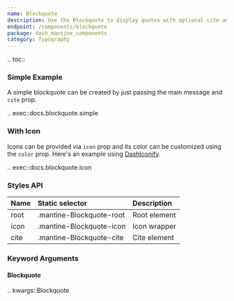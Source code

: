 ```yaml
---
name: Blockquote
description: Use the Blockquote to display quotes with optional cite and icon.
endpoint: /components/blockquote
package: dash_mantine_components
category: Typography
---
```


.. toc::

### Simple Example

A simple blockquote can be created by just passing the main message and `cite` prop.

.. exec::docs.blockquote.simple

### With Icon

Icons can be provided via `icon` prop and its color can be customized using the `color` prop.
Here's an example using [DashIconify](/dash-iconify).

.. exec::docs.blockquote.icon

### Styles API

| Name   | Static selector           | Description        |
|:-------|:--------------------------|:-------------------|
| root   | .mantine-Blockquote-root  | Root element       |
| icon   | .mantine-Blockquote-icon  | Icon wrapper       |
| cite   | .mantine-Blockquote-cite  | Cite element       |

### Keyword Arguments

#### Blockquote

.. kwargs::Blockquote
